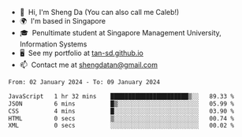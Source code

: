<!---
tan-sd/tan-sd is a ✨ special ✨ repository because its `README.md` (this file) appears on your GitHub profile.
You can click the Preview link to take a look at your changes.
--->
- 👋  Hi, I'm Sheng Da (You can also call me Caleb!)
- 🌍  I'm based in Singapore
- 🎓  Penultimate student at Singapore Management University, Information Systems
- 🖥️  See my portfolio at [tan-sd.github.io](https://tan-sd.github.io/)
- 📫  Contact me at [shengdatan@gmail.com](mailto:shengdatan@gmail.com)

<!--START_SECTION:waka-->

```txt
From: 02 January 2024 - To: 09 January 2024

JavaScript   1 hr 32 mins    ██████████████████████▒░░   89.33 %
JSON         6 mins          █▒░░░░░░░░░░░░░░░░░░░░░░░   05.99 %
CSS          4 mins          █░░░░░░░░░░░░░░░░░░░░░░░░   03.90 %
HTML         0 secs          ▒░░░░░░░░░░░░░░░░░░░░░░░░   00.74 %
XML          0 secs          ░░░░░░░░░░░░░░░░░░░░░░░░░   00.02 %
```

<!--END_SECTION:waka-->
